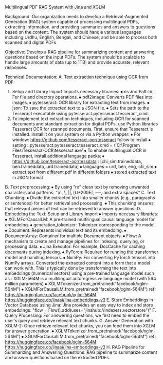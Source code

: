 Multilingual PDF RAG System with Jina and XGLM


Background: Our organization needs to develop a Retrieval-Augmented Generation (RAG) system capable of processing multilingual PDFs, extracting information, and providing summaries and answers to questions based on the content. The system should handle various languages including Urdhu, English, Bengali, and Chinese, and be able to process both scanned and digital PDFs

Objective:  Develop a RAG pipeline for summarizing content and answering questions based on the input PDFs. The system should be scalable to handle large amounts of data (up to 1TB) and provide accurate, relevant responses.




Technical Documentation:
A. Text extraction technique using OCR from PDF: 
1. Setup and Library Import
	Imports necessary libraries:
	⦁	os and Pathlib: For file and directory operations.
	⦁	pdf2image: Converts PDF files into images.
	⦁	pytesseract: OCR library for extracting text from images.
	⦁	json: To save the extracted text to a JSON file.
	⦁	Sets the path to the Tesseract executable using pytesseract.pytesseract.tesseract_cmd.
2. To implement text extraction techniques, including OCR for scanned documents and standard extraction for digital PDFs, use Python libraries Tesseract OCR for scanned documents.
	First, ensure that Tesseract is installed. Install it on your system or via a Python wrapper:
	⦁	For window: https://github.com/tesseract-ocr/tesseract follow to install
	⦁	setting : pytesseract.pytesseract.tesseract_cmd = r'C:\Program Files\Tesseract-OCR\tesseract.exe'
	⦁	To enable multilingual OCR in Tesseract, install additional language packs:
	⦁	https://github.com/tesseract-ocr/tessdata : [chi_sim.traineddata, ben.traineddata, urd.traineddata]
	⦁	languages = urd, ben, eng, chi_sim 
	⦁	extract text from different pdf in different folders
	⦁	stored extracted text in JSON format 
		
B. Text preprocessing:
	⦁	By using  "re" clean text by removing unwanted characters and patterns:
			"\n, \\, ||, [U+200E], ---, and extra spaces" 
C. Text Chunking:
	⦁	Divide the extracted text into smaller chunks (e.g., paragraphs or sentences) for better retrieval and processing.
	⦁	This chunking ensures that relevant pieces of text can be retrieved to answer questions.
D. Embedding the Text:
Setup and Library Import
	⦁	Imports necessary libraries:
	⦁	XGLMForCausalLM: A pre-trained multilingual causal language model for embedding.
	⦁	generation_tokenizer: Tokenizer corresponding to the model.
	⦁	Document: Represents individual text and its embedding.
	⦁	DocumentArray: Container for multiple Document objects.
	⦁	Flow: A mechanism to create and manage pipelines for indexing, querying, or processing data.
	⦁	Jina Executor: For example, DocCache for caching documents during indexing.
	⦁	PyTorch: Required for running the transformer model and handling tensors.
	⦁	NumPy: For converting PyTorch tensors into NumPy arrays.
			Converted the extracted content into a form that a model can work with. This is typically done by transforming the text into embeddings (numerical vectors) 
   			using a pre-trained language model such as : XGLM-564M is a multilingual autoregressive language model (with 564 million parameters)
		⦁	XGLMTokenizer.from_pretrained("facebook/xglm-564M")
		⦁	XGLMForCausalLM.from_pretrained("facebook/xglm-564M")
					ref: https://huggingface.co/facebook/xglm-564M
					        https://huggingface.co/jinaai/jina-embeddings-v3
E. Store Embeddings in Vector Database using Jina:
	Jina provides an easy way to index and store embeddings.
	"flow = Flow().add(uses="jinahub://Indexers.vectorstore")"
F. Query Processing:
	For answering questions, we first need to embed the user’s query and retrieve relevant text chunks. 
G. Answer Generation with XGLM-2:
	Once retrieve relevant text chunks, you can feed them into XGLM for answer generation.
	⦁	XGLMTokenizer.from_pretrained("facebook/xglm-564M")
	⦁	XGLMForCausalLM.from_pretrained("facebook/xglm-564M")
				ref: https://huggingface.co/facebook/xglm-564M
				        https://huggingface.co/jinaai/jina-embeddings-v3
H. RAG Pipeline for Summarizing and Answering Questions:
	RAG pipeline to summarize content and answer questions based on the extracted PDFs.
